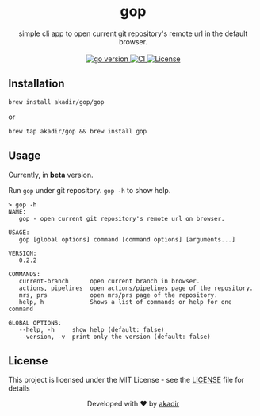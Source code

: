 <h1 align="center">gop</h1>

<div align="center">
  simple cli app to open current git repository's remote url in the default browser.
</div>

<br>

<div align="center">
  <!-- go version -->
  <a href="https://github.com/akadir/gop" title="go version">
    <img src="https://img.shields.io/badge/go-1.17-black.svg" alt="go version"/>
  </a>

  <!-- CI -->
  <a href="https://github.com/akadir/gop/actions" title="build status">
    <img src="https://github.com/akadir/gop/actions/workflows/build.yml/badge.svg" alt="CI"/>
  </a>

  <!-- License -->
  <a href="https://img.shields.io/badge/License-MIT-blue.svg">
    <img src="https://img.shields.io/badge/License-MIT-blue.svg"
      alt="License" />
  </a>
</div>

## Installation

```shell
brew install akadir/gop/gop
```
or
```shell
brew tap akadir/gop && brew install gop
```

## Usage

Currently, in **beta** version.

Run `gop` under git repository. `gop -h` to show help.

```shell
> gop -h
NAME:
   gop - open current git repository's remote url on browser.

USAGE:
   gop [global options] command [command options] [arguments...]

VERSION:
   0.2.2

COMMANDS:
   current-branch      open current branch in browser.
   actions, pipelines  open actions/pipelines page of the repository.
   mrs, prs            open mrs/prs page of the repository.
   help, h             Shows a list of commands or help for one command

GLOBAL OPTIONS:
   --help, -h     show help (default: false)
   --version, -v  print only the version (default: false)
```

## License

This project is licensed under the MIT License - see the [LICENSE](LICENSE) file for details

<div align="center">
  Developed with ❤︎ by <a href="https://github.com/akadir">akadir</a>
</div>
